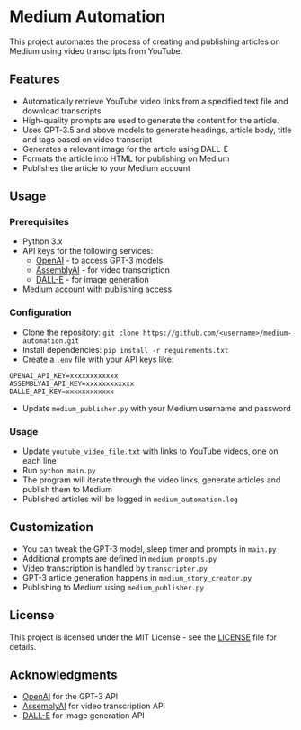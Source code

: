 # Medium Automation

This project automates the process of creating and publishing articles on Medium using video transcripts from YouTube.

## Features

- Automatically retrieve YouTube video links from a specified text file and download transcripts
- High-quality prompts are used to generate the content for the article.
- Uses GPT-3.5 and above models to generate headings, article body, title and tags based on video transcript 
- Generates a relevant image for the article using DALL-E
- Formats the article into HTML for publishing on Medium
- Publishes the article to your Medium account

## Usage

### Prerequisites

- Python 3.x
- API keys for the following services:
  - [OpenAI](https://openai.com/) - to access GPT-3 models
  - [AssemblyAI](https://www.assemblyai.com/) - for video transcription
  - [DALL-E](https://openai.com/dall-e-2/) - for image generation
- Medium account with publishing access

### Configuration

- Clone the repository: `git clone https://github.com/<username>/medium-automation.git`
- Install dependencies: `pip install -r requirements.txt` 
- Create a `.env` file with your API keys like:

```
OPENAI_API_KEY=xxxxxxxxxxxx
ASSEMBLYAI_API_KEY=xxxxxxxxxxxx  
DALLE_API_KEY=xxxxxxxxxxxx
```

- Update `medium_publisher.py` with your Medium username and password

### Usage

- Update `youtube_video_file.txt` with links to YouTube videos, one on each line 
- Run `python main.py`
- The program will iterate through the video links, generate articles and publish them to Medium
- Published articles will be logged in `medium_automation.log`

## Customization

- You can tweak the GPT-3 model, sleep timer and prompts in `main.py`
- Additional prompts are defined in `medium_prompts.py`
- Video transcription is handled by `transcripter.py`
- GPT-3 article generation happens in `medium_story_creator.py` 
- Publishing to Medium using `medium_publisher.py`

## License

This project is licensed under the MIT License - see the [LICENSE](LICENSE) file for details.

## Acknowledgments

- [OpenAI](https://openai.com/) for the GPT-3 API
- [AssemblyAI](https://www.assemblyai.com/) for video transcription API
- [DALL-E](https://openai.com/dall-e-2/) for image generation API